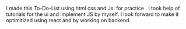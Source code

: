I made this To-Do-List using html css and Js. for practice .
I took help of tutorials for the ui and implement JS by myself. I look forward to make it optimitized using react and by working on backend.

